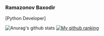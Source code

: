 ### Ramazonov Baxodir
[Python Developer]


<!--
**boxa-developer/boxa-developer** is a ✨ _special_ ✨ repository because its `README.md` (this file) appears on your GitHub profile.

-->
![Anurag's github stats](https://github-readme-stats.vercel.app/api?username=boxa-developer&show_icons=true)
[![My github ranking](https://github-readme-ranking.vercel.app/api/rank?username=boxa-developer&country_code=uzbekistan)](https://github.com/Muhammadsher/github-readme-ranking)


